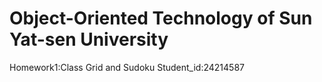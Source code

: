 # Object-Oriented Technology of Sun Yat-sen University
Homework1:Class Grid and Sudoku                                        Student_id:24214587
